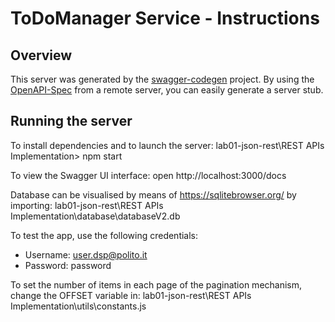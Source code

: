 # ToDoManager Service - Instructions

## Overview
This server was generated by the [swagger-codegen](https://github.com/swagger-api/swagger-codegen) project.  By using the [OpenAPI-Spec](https://github.com/OAI/OpenAPI-Specification) from a remote server, you can easily generate a server stub.

## Running the server

To install dependencies and to launch the server:
lab01-json-rest\REST APIs Implementation> npm start

To view the Swagger UI interface:
open http://localhost:3000/docs

Database can be visualised by means of https://sqlitebrowser.org/ by importing:
lab01-json-rest\REST APIs Implementation\database\databaseV2.db

To test the app, use the following credentials:
- Username: user.dsp@polito.it
- Password: password


To set the number of items in each page of the pagination mechanism, change the OFFSET variable in:
lab01-json-rest\REST APIs Implementation\utils\constants.js
